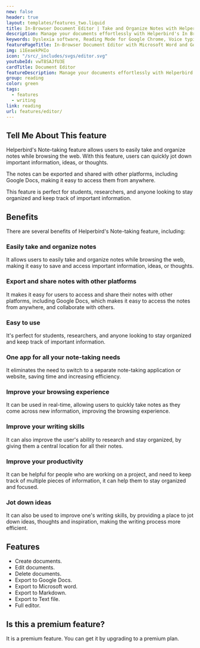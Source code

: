 ```yaml
---
new: false
header: true
layout: templates/features_two.liquid
title: In-Browser Document Editor | Take and Organize Notes with Helperbird
description: Manage your documents effortlessly with Helperbird's In Browser Document Editor. Create, edit, and organize text files right within your browser, then export or import to Google Docs, Markdown, and more for ultimate convenience in note-taking and file management.
keywords: Dyslexia software, Reading Mode for Google Chrome, Voice typing for Chrome, Text to speech for Chrome, text reader, Immersive Reader, dyslexia fonts, accessibility software, dyslexia software, Helperbird for Edge, Helperbird for Firefox, Helperbird for Chrome, Opendyslexic for Chrome, OpenDyslexic
featurePageTitle: In-Browser Document Editor with Microsoft Word and Google Docs Support
img: i1EeaekPHIo
icon: "/src/_includes/svgs/editor.svg"
youtubeId: vwT8SAJfU3E
cardTitle: Document Editor
featureDescription: Manage your documents effortlessly with Helperbird's In Browser Document Editor. Create, edit, and organize text files right within your browser, then export or import to Google Docs, Markdown, and more for ultimate convenience in note-taking and file management.
group: reading
color: green
tags: 
  - features
  - writing
link: reading
url: features/editor/
---
```




## Tell Me About This feature
Helperbird's Note-taking feature allows users to easily take and organize notes while browsing the web. With this feature, users can quickly jot down important information, ideas, or thoughts. 

The notes can be exported and shared with other platforms, including Google Docs, making it easy to access them from anywhere. 

This feature is perfect for students, researchers, and anyone looking to stay organized and keep track of important information.


## Benefits
There are several benefits of Helperbird's Note-taking feature, including:

### Easily take and organize notes
It allows users to easily take and organize notes while browsing the web, making it easy to save and access important information, ideas, or thoughts.

### Export and share notes with other platforms
It makes it easy for users to access and share their notes with other platforms, including Google Docs, which makes it easy to access the notes from anywhere, and collaborate with others.


### Easy to use
It's perfect for students, researchers, and anyone looking to stay organized and keep track of important information.

### One app for all your note-taking needs
It eliminates the need to switch to a separate note-taking application or website, saving time and increasing efficiency.

### Improve your browsing experience
It can be used in real-time, allowing users to quickly take notes as they come across new information, improving the browsing experience.

### Improve your writing skills
It can also improve the user's ability to research and stay organized, by giving them a central location for all their notes.

### Improve your productivity
It can be helpful for people who are working on a project, and need to keep track of multiple pieces of information, it can help them to stay organized and focused.

### Jot down ideas
It can also be used to improve one's writing skills, by providing a place to jot down ideas, thoughts and inspiration, making the writing process more efficient.


## Features
     
- Create documents.
- Edit documents.
- Delete documents.
- Export to Google Docs.
- Export to Microsoft word.
- Export to Markdown.
- Export to Text file.
- Full editor.

## Is this a premium feature?
It is a premium feature. You can get it by upgrading to a premium plan.



























